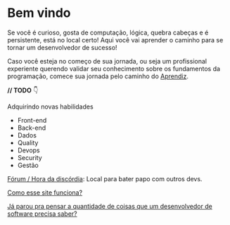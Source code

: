 # Bem vindo

Se você é curioso, gosta de computação, lógica, quebra cabeças e é persistente, está no local certo! Aqui você vai aprender o caminho para se tornar um desenvolvedor de sucesso!

Caso você esteja no começo de sua jornada, ou seja um profissional experiente querendo validar seu conhecimento sobre os fundamentos da programação, comece sua jornada pelo caminho do [Aprendiz](aprendiz/aprendiz).

**// TODO** 👇

Adquirindo novas habilidades
- Front-end
- Back-end
- Dados
- Quality
- Devops
- Security
- Gestão

[Fórum / Hora da discórdia](forum/forum): Local para bater papo com outros devs.

[Como esse site funciona?](comofunciona)

[Já parou pra pensar a quantidade de coisas que um desenvolvedor de software precisa saber?](sitemap)
